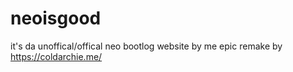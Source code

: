 # neoisgood
it's da unoffical/offical neo bootlog website by me
epic remake by https://coldarchie.me/
